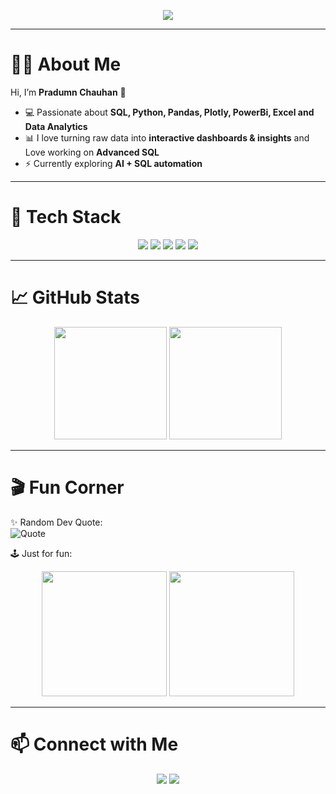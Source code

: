 <!-- Animated Typing Intro -->
<p align="center">
  <img src="https://readme-typing-svg.herokuapp.com?size=25&center=true&vCenter=true&width=600&lines=Hey+there+👋;I'm+Pradumn+Chauhan+🚀;Data+Analyst+%7C+SQL+Enthusiast;Python+%7C+Pandas+%7C+Plotly;Welcome+to+my+GitHub+Profile!">
</p>

---

# 👨‍💻 About Me  

Hi, I’m **Pradumn Chauhan** 👋  

- 💻 Passionate about **SQL, Python, Pandas, Plotly, PowerBi, Excel and Data Analytics**  
- 📊 I love turning raw data into **interactive dashboards & insights** and Love working on **Advanced SQL**
- ⚡ Currently exploring **AI + SQL automation**    

---

# 🚀 Tech Stack  

<p align="center">
  <img src="https://img.shields.io/badge/SQL-4479A1?style=for-the-badge&logo=mysql&logoColor=white" />
  <img src="https://img.shields.io/badge/Python-FFD43B?style=for-the-badge&logo=python&logoColor=blue" />
  <img src="https://img.shields.io/badge/Pandas-150458?style=for-the-badge&logo=pandas&logoColor=white" />
  <img src="https://img.shields.io/badge/Plotly-3F4F75?style=for-the-badge&logo=plotly&logoColor=white" />
  <img src="https://img.shields.io/badge/PowerBI-F2C811?style=for-the-badge&logo=powerbi&logoColor=black" />
</p>

---

# 📈 GitHub Stats  

<p align="center">
  <img src="https://github-readme-stats.vercel.app/api?username=Pradumn28&show_icons=true&theme=radical" height="180" />
  <img src="https://github-readme-streak-stats.herokuapp.com/?user=Pradumn28&theme=radical" height="180" />
</p>

---


# 🎬 Fun Corner  

✨ Random Dev Quote:  
![Quote](https://quotes-github-readme.vercel.app/api?type=horizontal&theme=radical)  

🕹️ Just for fun:  
<p align="center">
  <img src="https://media.giphy.com/media/Lny6Rw04nsOOc/giphy.gif" width="200" />
  <img src="https://media.giphy.com/media/26n6WywJyh39n1pBu/giphy.gif" width="200" />
</p>

---

# 📫 Connect with Me  

<p align="center">
  <a href="https://www.linkedin.com/in/pradumnchauhan"><img src="https://img.shields.io/badge/LinkedIn-blue?style=for-the-badge&logo=linkedin&logoColor=white"/></a>
  <a href="pradumn2812@gmail.com"><img src="https://img.shields.io/badge/Email-D14836?style=for-the-badge&logo=gmail&logoColor=white"/></a>
</p>
